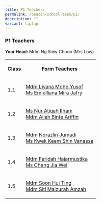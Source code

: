 ```yaml
---
title: P1 Teachers
permalink: /beacon-school-team/p1/
description: ""
variant: tiptap
---
```

<h3>P1 Teachers</h3>
<p><strong>Year Head:</strong> Mdm Ng Siew Choon (Mrs Low)</p>
<table style="minWidth: 50px">
<colgroup>
<col>
<col>
</colgroup>
<tbody>
<tr>
<th rowspan="1" colspan="1">
<p><strong>Class</strong>
</p>
</th>
<th rowspan="1" colspan="1">
<p><strong>Form Teachers</strong>
</p>
</th>
</tr>
<tr>
<td rowspan="1" colspan="1">
<p>1.1</p>
</td>
<td rowspan="1" colspan="1">
<p><a href="mailto:Liyana_Mohd_Yusof@moe.edu.sg" rel="noopener nofollow" target="_blank">Mdm Liyana Mohd Yusof</a>
<br><a href="mailto:emielliana_mira_jafry@moe.edu.sg" rel="noopener nofollow" target="_blank">Ms Emielliana Mira Jafry</a>
</p>
</td>
</tr>
<tr>
<td rowspan="1" colspan="1">
<p>1.2</p>
</td>
<td rowspan="1" colspan="1">
<p><a href="mailto:nur_atiqah_ilham@moe.edu.sg" rel="noopener nofollow" target="_blank">Ms Nur Atiqah Ilham</a>
<br><a href="Mailto:aliah_ariffin@moe.edu.sg" rel="noopener nofollow" target="_blank">Mdm Aliah Binte Ariffin</a>
</p>
</td>
</tr>
<tr>
<td rowspan="1" colspan="1">
<p>1.3</p>
</td>
<td rowspan="1" colspan="1">
<p><a href="mailto:norazlin_jumadi@moe.edu.sg" rel="noopener nofollow" target="_blank">Mdm Norazlin Jumadi</a>
<br><a href="mailto:kwek_keem_shin_vanessa@moe.edu.sg" rel="noopener nofollow" target="_blank">Ms Kwek Keem Shin Vanessa</a>
</p>
</td>
</tr>
<tr>
<td rowspan="1" colspan="1">
<p>1.4</p>
</td>
<td rowspan="1" colspan="1">
<p><a href="mailto:faridah_hajarmustika@moe.edu.sg" rel="noopener nofollow" target="_blank">Mdm Faridah Hajarmustika</a>
<br><a href="mailto:chang_jia_wei_a@moe.edu.sg" rel="noopener nofollow" target="_blank">Ms Chang Jia Wei</a>
</p>
</td>
</tr>
<tr>
<td rowspan="1" colspan="1">
<p>1.5</p>
</td>
<td rowspan="1" colspan="1">
<p><a href="mailto:soon_hui_ting@moe.edu.sg" rel="noopener nofollow" target="_blank">Mdm Soon Hui Ting</a>
<br><a href="mailto:siti_maizurah_amzah@moe.edu.sg" rel="noopener nofollow" target="_blank">Mdm Siti Maizurah Amzah</a>
</p>
</td>
</tr>
</tbody>
</table>
<p></p>